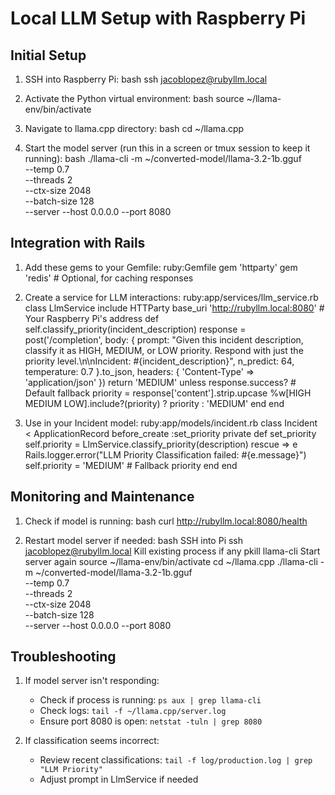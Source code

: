 # Local LLM Setup with Raspberry Pi

## Initial Setup
1. SSH into Raspberry Pi:
bash
ssh jacoblopez@rubyllm.local


2. Activate the Python virtual environment:
bash
source ~/llama-env/bin/activate


3. Navigate to llama.cpp directory:
bash
cd ~/llama.cpp


4. Start the model server (run this in a screen or tmux session to keep it running):
bash
./llama-cli -m ~/converted-model/llama-3.2-1b.gguf \
--temp 0.7 \
--threads 2 \
--ctx-size 2048 \
--batch-size 128 \
--server --host 0.0.0.0 --port 8080


## Integration with Rails

1. Add these gems to your Gemfile:
ruby:Gemfile
gem 'httparty'
gem 'redis' # Optional, for caching responses


2. Create a service for LLM interactions:
ruby:app/services/llm_service.rb
class LlmService
include HTTParty
base_uri 'http://rubyllm.local:8080' # Your Raspberry Pi's address
def self.classify_priority(incident_description)
response = post('/completion', body: {
prompt: "Given this incident description, classify it as HIGH, MEDIUM, or LOW priority. Respond with just the priority level.\n\nIncident: #{incident_description}",
n_predict: 64,
temperature: 0.7
}.to_json, headers: { 'Content-Type' => 'application/json' })
return 'MEDIUM' unless response.success? # Default fallback
priority = response['content'].strip.upcase
%w[HIGH MEDIUM LOW].include?(priority) ? priority : 'MEDIUM'
end
end


3. Use in your Incident model:
ruby:app/models/incident.rb
class Incident < ApplicationRecord
before_create :set_priority
private
def set_priority
self.priority = LlmService.classify_priority(description)
rescue => e
Rails.logger.error("LLM Priority Classification failed: #{e.message}")
self.priority = 'MEDIUM' # Fallback priority
end
end


## Monitoring and Maintenance

1. Check if model is running:
bash
curl http://rubyllm.local:8080/health


2. Restart model server if needed:
bash
SSH into Pi
ssh jacoblopez@rubyllm.local
Kill existing process if any
pkill llama-cli
Start server again
source ~/llama-env/bin/activate
cd ~/llama.cpp
./llama-cli -m ~/converted-model/llama-3.2-1b.gguf \
--temp 0.7 \
--threads 2 \
--ctx-size 2048 \
--batch-size 128 \
--server --host 0.0.0.0 --port 8080


## Troubleshooting

1. If model server isn't responding:
   - Check if process is running: `ps aux | grep llama-cli`
   - Check logs: `tail -f ~/llama.cpp/server.log`
   - Ensure port 8080 is open: `netstat -tuln | grep 8080`

2. If classification seems incorrect:
   - Review recent classifications: `tail -f log/production.log | grep "LLM Priority"`
   - Adjust prompt in LlmService if needed